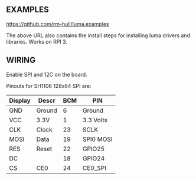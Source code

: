 ## EXAMPLES

https://github.com/rm-hull/luma.examples

The above URL also contains the install steps for installing luma drivers and libraries. Works on RPI 3.

## WIRING

Enable SPI and 12C on the board.

Pinouts for SH1106 128x64 SPI are:


| Display | Descr  | BCM | PIN       |
|---------|--------|-----|-----------|
| GND     | Ground | 6   | Ground    |
| VCC     | 3.3V   | 1   | 3.3 Volts |
| CLK     | Clock  | 23  | SCLK      |
| MOSI    | Data   | 19  | SPI0 MOSI |
| RES     | Reset  | 22  | GPIO25    |
| DC      |        | 18  | GPIO24    |
| CS      | CE0    | 24  | CE0_SPI   |
